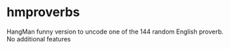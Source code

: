 # hmproverbs
HangMan funny version to uncode one of the 144 random English proverb. No additional features
